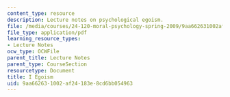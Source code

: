 ```yaml
---
content_type: resource
description: Lecture notes on psychological egoism.
file: /media/courses/24-120-moral-psychology-spring-2009/9aa662631002af24183e8cd6bb054963_MIT24_120s09_lec01.pdf
file_type: application/pdf
learning_resource_types:
- Lecture Notes
ocw_type: OCWFile
parent_title: Lecture Notes
parent_type: CourseSection
resourcetype: Document
title: I Egoism
uid: 9aa66263-1002-af24-183e-8cd6bb054963
---
```

